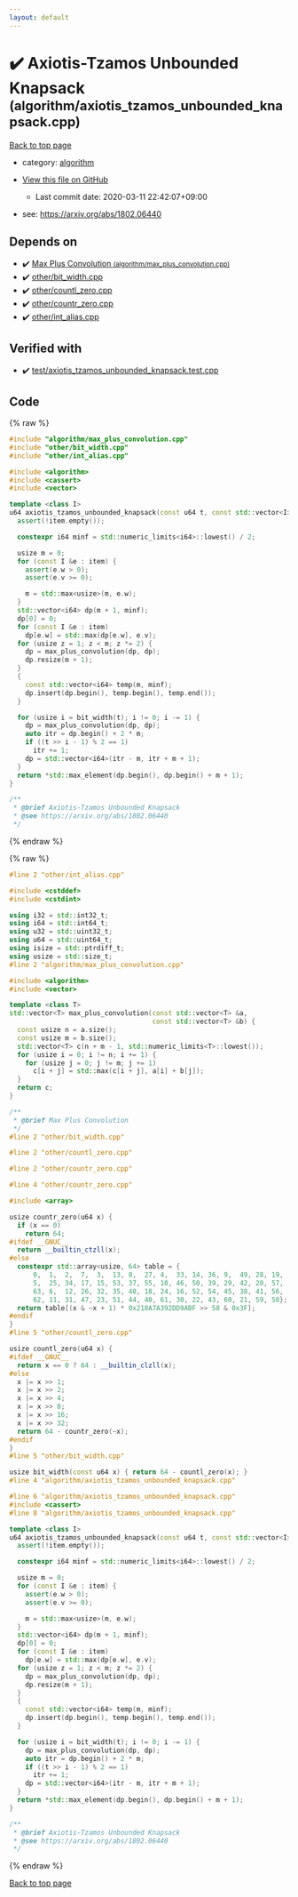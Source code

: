 ```yaml
---
layout: default
---
```


<!-- mathjax config similar to math.stackexchange -->
<script type="text/javascript" async
  src="https://cdnjs.cloudflare.com/ajax/libs/mathjax/2.7.5/MathJax.js?config=TeX-MML-AM_CHTML">
</script>
<script type="text/x-mathjax-config">
  MathJax.Hub.Config({
    TeX: { equationNumbers: { autoNumber: "AMS" }},
    tex2jax: {
      inlineMath: [ ['$','$'] ],
      processEscapes: true
    },
    "HTML-CSS": { matchFontHeight: false },
    displayAlign: "left",
    displayIndent: "2em"
  });
</script>

<script type="text/javascript" src="https://cdnjs.cloudflare.com/ajax/libs/jquery/3.4.1/jquery.min.js"></script>
<script src="https://cdn.jsdelivr.net/npm/jquery-balloon-js@1.1.2/jquery.balloon.min.js" integrity="sha256-ZEYs9VrgAeNuPvs15E39OsyOJaIkXEEt10fzxJ20+2I=" crossorigin="anonymous"></script>
<script type="text/javascript" src="../../assets/js/copy-button.js"></script>
<link rel="stylesheet" href="../../assets/css/copy-button.css" />


# :heavy_check_mark: Axiotis-Tzamos Unbounded Knapsack <small>(algorithm/axiotis_tzamos_unbounded_knapsack.cpp)</small>

<a href="../../index.html">Back to top page</a>

* category: <a href="../../index.html#ed469618898d75b149e5c7c4b6a1c415">algorithm</a>
* <a href="{{ site.github.repository_url }}/blob/master/algorithm/axiotis_tzamos_unbounded_knapsack.cpp">View this file on GitHub</a>
    - Last commit date: 2020-03-11 22:42:07+09:00


* see: <a href="https://arxiv.org/abs/1802.06440">https://arxiv.org/abs/1802.06440</a>


## Depends on

* :heavy_check_mark: <a href="max_plus_convolution.cpp.html">Max Plus Convolution <small>(algorithm/max_plus_convolution.cpp)</small></a>
* :heavy_check_mark: <a href="../other/bit_width.cpp.html">other/bit_width.cpp</a>
* :heavy_check_mark: <a href="../other/countl_zero.cpp.html">other/countl_zero.cpp</a>
* :heavy_check_mark: <a href="../other/countr_zero.cpp.html">other/countr_zero.cpp</a>
* :heavy_check_mark: <a href="../other/int_alias.cpp.html">other/int_alias.cpp</a>


## Verified with

* :heavy_check_mark: <a href="../../verify/test/axiotis_tzamos_unbounded_knapsack.test.cpp.html">test/axiotis_tzamos_unbounded_knapsack.test.cpp</a>


## Code

<a id="unbundled"></a>
{% raw %}
```cpp
#include "algorithm/max_plus_convolution.cpp"
#include "other/bit_width.cpp"
#include "other/int_alias.cpp"

#include <algorithm>
#include <cassert>
#include <vector>

template <class I>
u64 axiotis_tzamos_unbounded_knapsack(const u64 t, const std::vector<I> &item) {
  assert(!item.empty());

  constexpr i64 minf = std::numeric_limits<i64>::lowest() / 2;

  usize m = 0;
  for (const I &e : item) {
    assert(e.w > 0);
    assert(e.v >= 0);

    m = std::max<usize>(m, e.w);
  }
  std::vector<i64> dp(m + 1, minf);
  dp[0] = 0;
  for (const I &e : item)
    dp[e.w] = std::max(dp[e.w], e.v);
  for (usize z = 1; z < m; z *= 2) {
    dp = max_plus_convolution(dp, dp);
    dp.resize(m + 1);
  }
  {
    const std::vector<i64> temp(m, minf);
    dp.insert(dp.begin(), temp.begin(), temp.end());
  }

  for (usize i = bit_width(t); i != 0; i -= 1) {
    dp = max_plus_convolution(dp, dp);
    auto itr = dp.begin() + 2 * m;
    if ((t >> i - 1) % 2 == 1)
      itr += 1;
    dp = std::vector<i64>(itr - m, itr + m + 1);
  }
  return *std::max_element(dp.begin(), dp.begin() + m + 1);
}

/**
 * @brief Axiotis-Tzamos Unbounded Knapsack
 * @see https://arxiv.org/abs/1802.06440
 */

```
{% endraw %}

<a id="bundled"></a>
{% raw %}
```cpp
#line 2 "other/int_alias.cpp"

#include <cstddef>
#include <cstdint>

using i32 = std::int32_t;
using i64 = std::int64_t;
using u32 = std::uint32_t;
using u64 = std::uint64_t;
using isize = std::ptrdiff_t;
using usize = std::size_t;
#line 2 "algorithm/max_plus_convolution.cpp"

#include <algorithm>
#include <vector>

template <class T>
std::vector<T> max_plus_convolution(const std::vector<T> &a,
                                    const std::vector<T> &b) {
  const usize n = a.size();
  const usize m = b.size();
  std::vector<T> c(n + m - 1, std::numeric_limits<T>::lowest());
  for (usize i = 0; i != n; i += 1) {
    for (usize j = 0; j != m; j += 1)
      c[i + j] = std::max(c[i + j], a[i] + b[j]);
  }
  return c;
}

/**
 * @brief Max Plus Convolution
 */
#line 2 "other/bit_width.cpp"

#line 2 "other/countl_zero.cpp"

#line 2 "other/countr_zero.cpp"

#line 4 "other/countr_zero.cpp"

#include <array>

usize countr_zero(u64 x) {
  if (x == 0)
    return 64;
#ifdef __GNUC__
  return __builtin_ctzll(x);
#else
  constexpr std::array<usize, 64> table = {
      0,  1,  2,  7,  3,  13, 8,  27, 4,  33, 14, 36, 9,  49, 28, 19,
      5,  25, 34, 17, 15, 53, 37, 55, 10, 46, 50, 39, 29, 42, 20, 57,
      63, 6,  12, 26, 32, 35, 48, 18, 24, 16, 52, 54, 45, 38, 41, 56,
      62, 11, 31, 47, 23, 51, 44, 40, 61, 30, 22, 43, 60, 21, 59, 58};
  return table[(x & ~x + 1) * 0x218A7A392DD9ABF >> 58 & 0x3F];
#endif
}
#line 5 "other/countl_zero.cpp"

usize countl_zero(u64 x) {
#ifdef __GNUC__
  return x == 0 ? 64 : __builtin_clzll(x);
#else
  x |= x >> 1;
  x |= x >> 2;
  x |= x >> 4;
  x |= x >> 8;
  x |= x >> 16;
  x |= x >> 32;
  return 64 - countr_zero(~x);
#endif
}
#line 5 "other/bit_width.cpp"

usize bit_width(const u64 x) { return 64 - countl_zero(x); }
#line 4 "algorithm/axiotis_tzamos_unbounded_knapsack.cpp"

#line 6 "algorithm/axiotis_tzamos_unbounded_knapsack.cpp"
#include <cassert>
#line 8 "algorithm/axiotis_tzamos_unbounded_knapsack.cpp"

template <class I>
u64 axiotis_tzamos_unbounded_knapsack(const u64 t, const std::vector<I> &item) {
  assert(!item.empty());

  constexpr i64 minf = std::numeric_limits<i64>::lowest() / 2;

  usize m = 0;
  for (const I &e : item) {
    assert(e.w > 0);
    assert(e.v >= 0);

    m = std::max<usize>(m, e.w);
  }
  std::vector<i64> dp(m + 1, minf);
  dp[0] = 0;
  for (const I &e : item)
    dp[e.w] = std::max(dp[e.w], e.v);
  for (usize z = 1; z < m; z *= 2) {
    dp = max_plus_convolution(dp, dp);
    dp.resize(m + 1);
  }
  {
    const std::vector<i64> temp(m, minf);
    dp.insert(dp.begin(), temp.begin(), temp.end());
  }

  for (usize i = bit_width(t); i != 0; i -= 1) {
    dp = max_plus_convolution(dp, dp);
    auto itr = dp.begin() + 2 * m;
    if ((t >> i - 1) % 2 == 1)
      itr += 1;
    dp = std::vector<i64>(itr - m, itr + m + 1);
  }
  return *std::max_element(dp.begin(), dp.begin() + m + 1);
}

/**
 * @brief Axiotis-Tzamos Unbounded Knapsack
 * @see https://arxiv.org/abs/1802.06440
 */

```
{% endraw %}

<a href="../../index.html">Back to top page</a>

